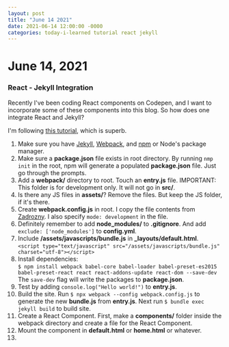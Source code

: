 ```yaml
---
layout: post
title: "June 14 2021"
date: 2021-06-14 12:00:00 -0000
categories: today-i-learned tutorial react jekyll
---
```


# June 14, 2021

### React - Jekyll Integration

Recently I've been coding React components on Codepen, and I want to incorporate some of these components into this blog. So how does one integrate React and Jekyll? 

I'm following [this tutorial](https://medium.com/@allizadrozny/using-webpack-and-react-with-jekyll-cfe137f8a2cc), which is superb.

1. Make sure you have [Jekyll](https://jekyllrb.com/), [Webpack](https://webpack.js.org/), and [npm](https://nodejs.org/en/knowledge/getting-started/npm/what-is-npm/) or Node's package manager.
2. Make sure a **package.json** file exists in root directory. By running `nmp init` in the root, npm will generate a populated **package.json** file. Just go through the prompts.
3. Add a **webpack/** directory to root. Touch an **entry.js** file. IMPORTANT: This folder is for development only. It will not go in **src/**.
4. Is there any JS files in **assets/**? Remove the files. But keep the JS folder, if it's there.
5. Create **webpack.config.js** in root. I copy the file contents from [Zadrozny](https://medium.com/@allizadrozny/using-webpack-and-react-with-jekyll-cfe137f8a2cc). I also specify `mode: development` in the file.
6. Definitely remember to add **node_modules/** to **.gitignore**. And add `exclude: ['node_modules']` to **config.yml**.
7. Include **/assets/javascripts/bundle.js** in **_layouts/default.html**.<br>
`<script type="text/javascript" src="/assets/javascripts/bundle.js" charset="utf-8"></script>`
8. Install dependencies:<br> `$ npm install webpack babel-core babel-loader babel-preset-es2015 babel-preset-react react react-addons-update react-dom --save-dev`<br>
The `save-dev` flag will write the packages to **package.json**.
9. Test by adding `console.log("Hello world!")` to **entry.js**.
10. Build the site. Run `$ npx webpack --config webpack.config.js` to generate the new **bundle.js** from **entry.js**. Next run `$ bundle exec jekyll build` to build site.
11. Create a React Component. First, make a **components/** folder inside the webpack directory and create a file for the React Component.
12. Mount the component in **default.html** or **home.html** or whatever.
13. 



